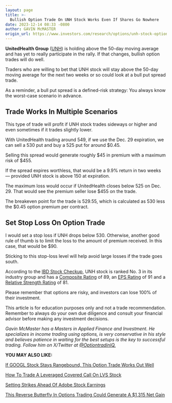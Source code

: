 ```yaml
---
layout: page
title: >-
  Bullish Option Trade On UNH Stock Works Even If Shares Go Nowhere
date: 2023-12-14 08:33 -0800
author: GAVIN McMASTER
origin_url: https://www.investors.com/research/options/unh-stock-option-trade-works-even-if-shares-go-nowhere/
---
```






**UnitedHealth Group** ([UNH](https://research.investors.com/quote.aspx?symbol=UNH)) is holding above the 50-day moving average and has yet to really participate in the rally. If that changes, bullish option trades will do well.




Traders who are willing to bet that UNH stock will stay above the 50-day moving average for the next two weeks or so could look at a bull put spread trade.


As a reminder, a bull put spread is a defined-risk strategy: You always know the worst-case scenario in advance.


Trade Works In Multiple Scenarios
---------------------------------


This type of trade will profit if UNH stock trades sideways or higher and even sometimes if it trades slightly lower.



With UnitedHealth trading around 549, if we use the Dec. 29 expiration, we can sell a 530 put and buy a 525 put for around $0.45.


Selling this spread would generate roughly $45 in premium with a maximum risk of $455.


If the spread expires worthless, that would be a 9.9% return in two weeks — provided UNH stock is above 150 at expiration.


The maximum loss would occur if UnitedHealth closes below 525 on Dec. 29. That would see the premium seller lose $455 on the trade.


The breakeven point for the trade is 529.55, which is calculated as 530 less the $0.45 option premium per contract.


Set Stop Loss On Option Trade
-----------------------------


I would set a stop loss if UNH drops below 530. Otherwise, another good rule of thumb is to limit the loss to the amount of premium received. In this case, that would be $90.


Sticking to this stop-loss level will help avoid large losses if the trade goes south.


According to the [IBD Stock Checkup](https://research.investors.com/stock-checkup/nyse-unitedhealth-group-unh.aspx), UNH stock is ranked No. 3 in its industry group and has a [Composite Rating](https://www.investors.com/how-to-invest/investors-corner/how-to-research-growth-stocks/) of 89, an [EPS Rating](https://www.investors.com/how-to-invest/investors-corner/growth-stocks-and-how-to-analyze-earnings-growth-using-ibd-eps-rating/) of 91 and a [Relative Strength Rating](https://www.investors.com/how-to-invest/investors-corner/relative-strength-rating-stock-chart-analysis-helps-pick-outstanding-growth-stocks/) of 81.


Please remember that options are risky, and investors can lose 100% of their investment.


This article is for education purposes only and not a trade recommendation. Remember to always do your own due diligence and consult your financial advisor before making any investment decisions.


*Gavin McMaster has a Masters in Applied Finance and Investment. He specializes in income trading using options, is very conservative in his style and believes patience in waiting for the best setups is the key to successful trading. Follow him on X/Twitter at [@OptiontradinIQ.](https://twitter.com/OptiontradinIQ)*


**YOU MAY ALSO LIKE:**


[If GOOGL Stock Stays Rangebound, This Option Trade Works Out Well](https://www.investors.com/research/options/if-googl-stock-stays-rangebound-this-option-trade-works-out-well/)


[How To Trade A Leveraged Covered Call On LVS Stock](https://www.investors.com/research/options/how-to-trade-a-leveraged-covered-call-on-lvs-stock/)


[Setting Strikes Ahead Of Adobe Stock Earnings](https://www.investors.com/research/options/adobe-stock-setting-strikes-ahead-of-earnings/)


[This Reverse Butterfly In Options Trading Could Generate A $1,315 Net Gain](https://www.investors.com/research/options/tsla-stock-today-this-reverse-butterfly-in-options-trading-could-generate-a-1315-dollar-net-gain/)




